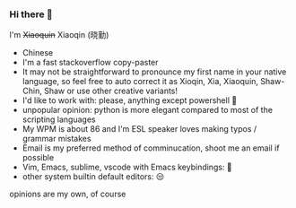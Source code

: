 ### Hi there 👋

I'm ~~Xiaoquin~~ Xiaoqin (晓勤)

<!--
**psykokwak4/psykokwak4** is a ✨ _special_ ✨ repository because its `README.md` (this file) appears on your GitHub profile.

Here are some ideas to get you started:
-->

- Chinese
- I'm a fast stackoverflow copy-paster
- It may not be straightforward to pronounce my first name in your native language, so feel free to auto correct it as Xioqin, Xia, Xiaoquin, Shaw-Chin, Shaw or use other creative variants!
- I'd like to work with: please, anything except powershell 🤮
- unpopular opinion: python is more elegant compared to most of the scripting languages
- My WPM is about 86 and I'm ESL speaker loves making typos / grammar mistakes
- Email is my preferred method of comminucation, shoot me an email if possible
- Vim, Emacs, sublime, vscode with Emacs keybindings: 🥰
- other system builtin default editors: 😒

opinions are my own, of course
